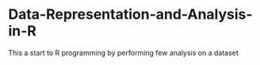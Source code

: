 # Data-Representation-and-Analysis-in-R
This a start to R programming by performing few analysis on a dataset
